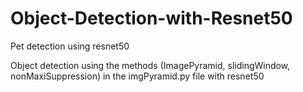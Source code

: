 # Object-Detection-with-Resnet50
Pet detection using resnet50

Object detection using the methods (ImagePyramid, slidingWindow, nonMaxiSuppression) in the imgPyramid.py file with resnet50
